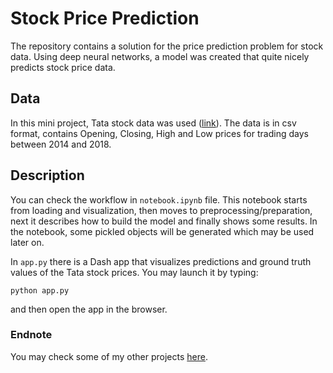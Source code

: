 # Stock Price Prediction

The repository contains a solution for the price prediction problem for stock data. Using deep neural networks, a model was created that quite nicely predicts stock price data.

## Data
In this mini project, Tata stock data was used ([link](https://data-flair.training/blogs/download-tata-global-beverages-stocks-data/)). The data is in csv format, contains Opening, Closing, High and Low prices for trading days between 2014 and 2018.

## Description
You can check the workflow in `notebook.ipynb` file. This notebook starts from loading and visualization, then moves to preprocessing/preparation, next it describes how to build the model and finally shows some results. In the notebook, some pickled objects will be generated which may be used later on.

In `app.py` there is a Dash app that visualizes predictions and ground truth values of the Tata stock prices. You may launch it by typing:
```
python app.py
```
and then open the app in the browser.

### Endnote
You may check some of my other projects [here](https://wprazuch.github.io/).
